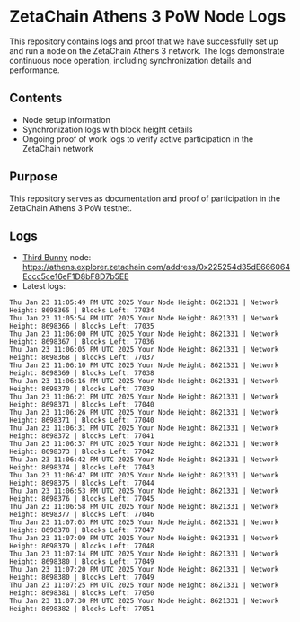 # ZetaChain Athens 3 PoW Node Logs
This repository contains logs and proof that we have successfully set up and run a node on the ZetaChain Athens 3 network. The logs demonstrate continuous node operation, including synchronization details and performance.

## Contents
- Node setup information
- Synchronization logs with block height details
- Ongoing proof of work logs to verify active participation in the ZetaChain network

## Purpose
This repository serves as documentation and proof of participation in the ZetaChain Athens 3 PoW testnet.

## Logs

- [Third Bunny](https://thirdbunny.xyz/) node: https://athens.explorer.zetachain.com/address/0x225254d35dE666064Eccc5ce16eF1D8bF8D7b5EE
- Latest logs:
```
Thu Jan 23 11:05:49 PM UTC 2025 Your Node Height: 8621331 | Network Height: 8698365 | Blocks Left: 77034
Thu Jan 23 11:05:54 PM UTC 2025 Your Node Height: 8621331 | Network Height: 8698366 | Blocks Left: 77035
Thu Jan 23 11:06:00 PM UTC 2025 Your Node Height: 8621331 | Network Height: 8698367 | Blocks Left: 77036
Thu Jan 23 11:06:05 PM UTC 2025 Your Node Height: 8621331 | Network Height: 8698368 | Blocks Left: 77037
Thu Jan 23 11:06:10 PM UTC 2025 Your Node Height: 8621331 | Network Height: 8698369 | Blocks Left: 77038
Thu Jan 23 11:06:16 PM UTC 2025 Your Node Height: 8621331 | Network Height: 8698370 | Blocks Left: 77039
Thu Jan 23 11:06:21 PM UTC 2025 Your Node Height: 8621331 | Network Height: 8698371 | Blocks Left: 77040
Thu Jan 23 11:06:26 PM UTC 2025 Your Node Height: 8621331 | Network Height: 8698371 | Blocks Left: 77040
Thu Jan 23 11:06:31 PM UTC 2025 Your Node Height: 8621331 | Network Height: 8698372 | Blocks Left: 77041
Thu Jan 23 11:06:37 PM UTC 2025 Your Node Height: 8621331 | Network Height: 8698373 | Blocks Left: 77042
Thu Jan 23 11:06:42 PM UTC 2025 Your Node Height: 8621331 | Network Height: 8698374 | Blocks Left: 77043
Thu Jan 23 11:06:47 PM UTC 2025 Your Node Height: 8621331 | Network Height: 8698375 | Blocks Left: 77044
Thu Jan 23 11:06:53 PM UTC 2025 Your Node Height: 8621331 | Network Height: 8698376 | Blocks Left: 77045
Thu Jan 23 11:06:58 PM UTC 2025 Your Node Height: 8621331 | Network Height: 8698377 | Blocks Left: 77046
Thu Jan 23 11:07:03 PM UTC 2025 Your Node Height: 8621331 | Network Height: 8698378 | Blocks Left: 77047
Thu Jan 23 11:07:09 PM UTC 2025 Your Node Height: 8621331 | Network Height: 8698379 | Blocks Left: 77048
Thu Jan 23 11:07:14 PM UTC 2025 Your Node Height: 8621331 | Network Height: 8698380 | Blocks Left: 77049
Thu Jan 23 11:07:20 PM UTC 2025 Your Node Height: 8621331 | Network Height: 8698380 | Blocks Left: 77049
Thu Jan 23 11:07:25 PM UTC 2025 Your Node Height: 8621331 | Network Height: 8698381 | Blocks Left: 77050
Thu Jan 23 11:07:30 PM UTC 2025 Your Node Height: 8621331 | Network Height: 8698382 | Blocks Left: 77051
```
